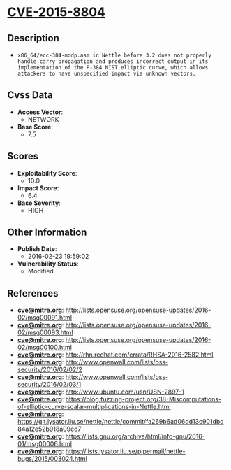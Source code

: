 
# [CVE-2015-8804](https://cve.mitre.org/cgi-bin/cvename.cgi?name=CVE-2015-8804)

## Description

- `x86_64/ecc-384-modp.asm in Nettle before 3.2 does not properly handle carry propagation and produces incorrect output in its implementation of the P-384 NIST elliptic curve, which allows attackers to have unspecified impact via unknown vectors.`

## Cvss Data

- **Access Vector**:
  - NETWORK
- **Base Score**:
  - 7.5

## Scores

- **Exploitability Score**:
  - 10.0
- **Impact Score**:
  - 6.4
- **Base Severity**:
  - HIGH

## Other Information

- **Publish Date**:
  - 2016-02-23 19:59:02
- **Vulnerability Status**:
  - Modified

## References

- **cve@mitre.org**: http://lists.opensuse.org/opensuse-updates/2016-02/msg00091.html
- **cve@mitre.org**: http://lists.opensuse.org/opensuse-updates/2016-02/msg00093.html
- **cve@mitre.org**: http://lists.opensuse.org/opensuse-updates/2016-02/msg00100.html
- **cve@mitre.org**: http://rhn.redhat.com/errata/RHSA-2016-2582.html
- **cve@mitre.org**: http://www.openwall.com/lists/oss-security/2016/02/02/2
- **cve@mitre.org**: http://www.openwall.com/lists/oss-security/2016/02/03/1
- **cve@mitre.org**: http://www.ubuntu.com/usn/USN-2897-1
- **cve@mitre.org**: https://blog.fuzzing-project.org/38-Miscomputations-of-elliptic-curve-scalar-multiplications-in-Nettle.html
- **cve@mitre.org**: https://git.lysator.liu.se/nettle/nettle/commit/fa269b6ad06dd13c901dbd84a12e52b918a09cd7
- **cve@mitre.org**: https://lists.gnu.org/archive/html/info-gnu/2016-01/msg00006.html
- **cve@mitre.org**: https://lists.lysator.liu.se/pipermail/nettle-bugs/2015/003024.html
